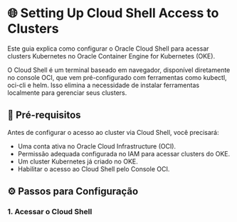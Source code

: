 # 🌐 Setting Up Cloud Shell Access to Clusters

Este guia explica como configurar o Oracle Cloud Shell para acessar clusters Kubernetes no Oracle Container Engine for Kubernetes (OKE).

O Cloud Shell é um terminal baseado em navegador, disponível diretamente no console OCI, que vem pré-configurado com ferramentas como kubectl, oci-cli e helm. Isso elimina a necessidade de instalar ferramentas localmente para gerenciar seus clusters.

## 📌 Pré-requisitos

Antes de configurar o acesso ao cluster via Cloud Shell, você precisará:

- Uma conta ativa no Oracle Cloud Infrastructure (OCI).
- Permissão adequada configurada no IAM para acessar clusters do OKE.
- Um cluster Kubernetes já criado no OKE.
- Habilitar o acesso ao Cloud Shell pelo Console OCI.

## ⚙️ Passos para Configuração

### 1. Acessar o Cloud Shell

